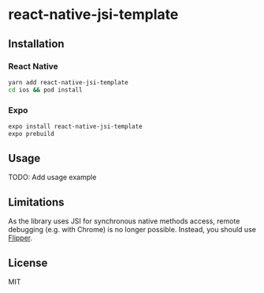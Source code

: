 # react-native-jsi-template

## Installation

### React Native

```sh
yarn add react-native-jsi-template
cd ios && pod install
```

### Expo

```sh
expo install react-native-jsi-template
expo prebuild
```

## Usage

TODO: Add usage example

## Limitations

As the library uses JSI for synchronous native methods access, remote debugging (e.g. with Chrome) is no longer possible. Instead, you should use [Flipper](https://fbflipper.com).

## License

MIT
